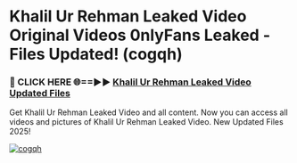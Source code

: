 # Khalil Ur Rehman Leaked Video Original Videos 0nlyFans Leaked - Files Updated! (cogqh)

<h3>🔴 CLICK HERE 🌐==►► <a href="https://best4dudes.click/HH4t6V" rel="nofollow">Khalil Ur Rehman Leaked Video Updated Files</a></h3>

Get Khalil Ur Rehman Leaked Video and all content. Now you can access all videos and pictures of Khalil Ur Rehman Leaked Video. New Updated Files 2025!

[![cogqh](https://github.com/user-attachments/assets/8c521d6e-e6e3-4a75-9320-d58ab9d79d5b)](https://best4dudes.click/HH4t6V)

